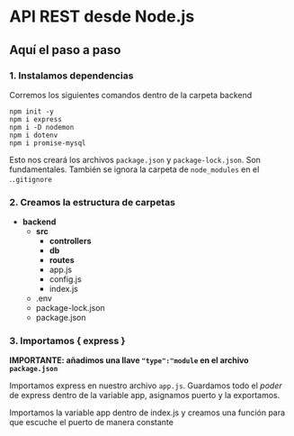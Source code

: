 # API REST desde Node.js
## Aquí el paso a paso

### 1. Instalamos dependencias
Corremos los siguientes comandos dentro de la carpeta backend
```
npm init -y
npm i express
npm i -D nodemon
npm i dotenv
npm i promise-mysql
```
Esto nos creará los archivos `package.json` y `package-lock.json`. Son fundamentales. También se ignora la carpeta de `node_modules` en el .`.gitignore`

### 2. Creamos la estructura de carpetas

- **backend**
    - **src**
        - **controllers**
        - **db**
        - **routes**
        - app.js
        - config.js
        - index.js
    - .env
    - package-lock.json
    - package.json


### 3. Importamos { express }
**IMPORTANTE: añadimos una llave `"type":"module` en el archivo `package.json`** 

Importamos express en nuestro archivo `app.js`. Guardamos todo el _poder_ de express dentro de la variable app, asignamos puerto y la exportamos.

Importamos la variable app dentro de index.js y creamos una función para que escuche el puerto de manera constante